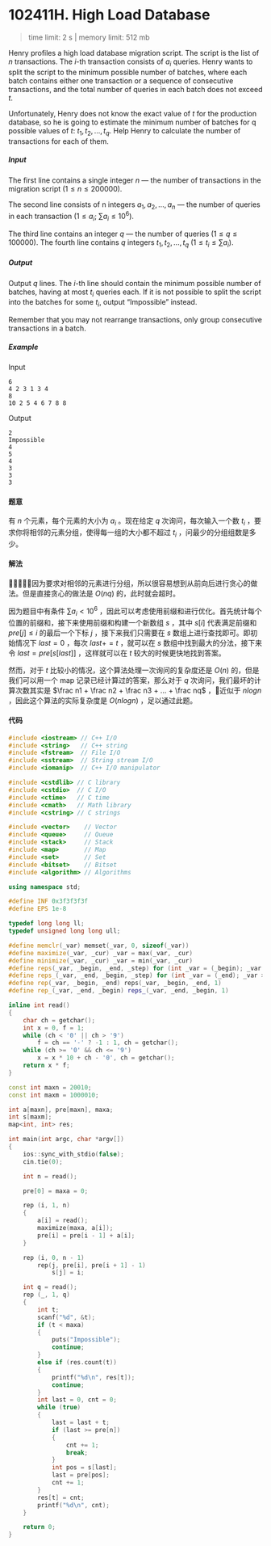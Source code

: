 # 102411H. High Load Database

> time limit: 2 s | memory limit: 512 mb

Henry profiles a high load database migration script. The script is the list of $n$ transactions. The $i$-th transaction consists of $a_i$ queries. Henry wants to split the script to the minimum possible number of batches, where each batch contains either one transaction or a sequence of consecutive transactions, and the total number of queries in each batch does not exceed $t$.

Unfortunately, Henry does not know the exact value of $t$ for the production database, so he is going to estimate the minimum number of batches for q possible values of $t$: $t_1, t_2, ..., t_q$. Help Henry to calculate the number of transactions for each of them.

##### Input

The first line contains a single integer $n$ — the number of transactions in the migration script ($1 \leq n \leq 200000$).

The second line consists of n integers $a_1, a_2, ... , a_n$ — the number of queries in each transaction ($1 \leq a_i$; $\sum a_i \leq 10^6$).

The third line contains an integer $q$ — the number of queries ($1 \leq q \leq 100000$). The fourth line contains $q$ integers $t_1, t_2, ..., t_q$ ($1 \leq t_i \leq \sum a_i$).

##### Output

Output $q$ lines. The $i$-th line should contain the minimum possible number of batches, having at most $t_i$ queries each. If it is not possible to split the script into the batches for some $t_i$, output “Impossible” instead.

Remember that you may not rearrange transactions, only group consecutive transactions in a batch.

##### Example

Input
```text
6
4 2 3 1 3 4
8
10 2 5 4 6 7 8 8
```

Output
```text
2
Impossible
4
5
4
3
3
3
```

#### 题意

有 $n$ 个元素，每个元素的大小为 $a_i$ 。现在给定 $q$ 次询问，每次输入一个数 $t_i$ ，要求你将相邻的元素分组，使得每一组的大小都不超过 $t_i$ ，问最少的分组组数是多少。

#### 解法

因为要求对相邻的元素进行分组，所以很容易想到从前向后进行贪心的做法。但是直接贪心的做法是 $O(nq)$ 的，此时就会超时。

因为题目中有条件 $\sum a_i < 10^6$ ，因此可以考虑使用前缀和进行优化。首先统计每个位置的前缀和，接下来使用前缀和构建一个新数组 $s$ ，其中 $s[i]$ 代表满足前缀和 $pre[j] \leq i$ 的最后一个下标 $j$ ，接下来我们只需要在 $s$ 数组上进行查找即可。即初始情况下 $last = 0$ ，每次 $last += t$ ，就可以在 $s$ 数组中找到最大的分法，接下来令 $last = pre[s[last]]$ ，这样就可以在 $t$ 较大的时候更快地找到答案。

然而，对于 $t$ 比较小的情况，这个算法处理一次询问的复杂度还是 $O(n)$ 的，但是我们可以用一个 map 记录已经计算过的答案，那么对于 $q$ 次询问，我们最坏的计算次数其实是 $\frac n1 + \frac n2 + \frac n3 + ... + \frac nq$ ，近似于 $nlogn$ ，因此这个算法的实际复杂度是 $O(nlogn)$ ，足以通过此题。

#### 代码

```cpp
#include <iostream> // C++ I/O
#include <string>   // C++ string
#include <fstream>  // File I/O
#include <sstream>  // String stream I/O
#include <iomanip>  // C++ I/O manipulator

#include <cstdlib> // C library
#include <cstdio>  // C I/O
#include <ctime>   // C time
#include <cmath>   // Math library
#include <cstring> // C strings

#include <vector>    // Vector
#include <queue>     // Queue
#include <stack>     // Stack
#include <map>       // Map
#include <set>       // Set
#include <bitset>    // Bitset
#include <algorithm> // Algorithms

using namespace std;

#define INF 0x3f3f3f3f
#define EPS 1e-8

typedef long long ll;
typedef unsigned long long ull;

#define memclr(_var) memset(_var, 0, sizeof(_var))
#define maximize(_var, _cur) _var = max(_var, _cur)
#define minimize(_var, _cur) _var = min(_var, _cur)
#define reps(_var, _begin, _end, _step) for (int _var = (_begin); _var <= (_end); _var += (_step))
#define reps_(_var, _end, _begin, _step) for (int _var = (_end); _var >= (_begin); _var -= (_step))
#define rep(_var, _begin, _end) reps(_var, _begin, _end, 1)
#define rep_(_var, _end, _begin) reps_(_var, _end, _begin, 1)

inline int read()
{
    char ch = getchar();
    int x = 0, f = 1;
    while (ch < '0' || ch > '9')
        f = ch == '-' ? -1 : 1, ch = getchar();
    while (ch >= '0' && ch <= '9')
        x = x * 10 + ch - '0', ch = getchar();
    return x * f;
}

const int maxn = 20010;
const int maxm = 1000010;

int a[maxn], pre[maxn], maxa;
int s[maxm];
map<int, int> res;

int main(int argc, char *argv[])
{
    ios::sync_with_stdio(false);
    cin.tie(0);

    int n = read();

    pre[0] = maxa = 0;

    rep (i, 1, n)
    {
        a[i] = read();
        maximize(maxa, a[i]);
        pre[i] = pre[i - 1] + a[i];
    }

    rep (i, 0, n - 1)
        rep(j, pre[i], pre[i + 1] - 1)
            s[j] = i;

    int q = read();
    rep (_, 1, q)
    {
        int t;
        scanf("%d", &t);
        if (t < maxa)
        {
            puts("Impossible");
            continue;
        }
        else if (res.count(t))
        {
            printf("%d\n", res[t]);
            continue;
        }
        int last = 0, cnt = 0;
        while (true)
        {
            last = last + t;
            if (last >= pre[n])
            {
                cnt += 1;
                break;
            }
            int pos = s[last];
            last = pre[pos];
            cnt += 1;
        }
        res[t] = cnt;
        printf("%d\n", cnt);
    }

    return 0;
}
```